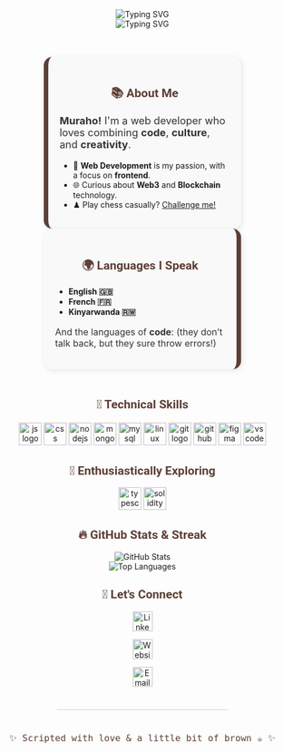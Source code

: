 <!-- Intro: Moving Text -->
<div align="center">
  <img src="https://readme-typing-svg.demolab.com?font=Roboto+mono&size=40&duration=3000&color=5D4037&center=true&vCenter=true&width=435&lines=Hey..+It's+Lyse%F0%9F%91%8B;I'm+a+Web+Dev" alt="Typing SVG"/>
</div>
<div align="center">
  <img src="https://readme-typing-svg.demolab.com?font=Fira+Code&duration=2500&pause=800&color=5D4037&center=true&vCenter=true&width=435&lines=Let's+build+interesting+things!+%F0%9F%8C%9F" alt="Typing SVG" />
</div>

<!-- About Me Section -->
<div style="display: flex; justify-content: center; flex-wrap: wrap; margin: 50px 0;">
  <div style="width: 45%; min-width: 300px; background-color: #f9f9f9; padding: 20px; border-radius: 15px; box-shadow: 2px 2px 10px rgba(0, 0, 0, 0.1); border-left: 8px solid #5D4037;">
    <h2 align="center" style="color: #5D4037; font-family: 'Roboto', sans-serif;">📚 About Me</h2>
    <p style="text-align: left; font-size: 18px; color: #333;">
      <strong>Muraho!</strong> I'm a web developer who loves combining <strong>code</strong>, <strong>culture</strong>, and <strong>creativity</strong>.
    </p>
    <ul>
      <li>🧠 <strong>Web Development</strong> is my passion, with a focus on <strong>frontend</strong>.</li>
      <li>🌐 Curious about <strong>Web3</strong> and <strong>Blockchain</strong> technology.</li>
      <li>♟ Play chess casually? <a href="https://www.chess.com/member/lyse-a" target="_blank">Challenge me!</a></li>
    </ul>
  </div>

  <div style="width: 45%; min-width: 300px; background-color: #f9f9f9; padding: 20px; border-radius: 15px; box-shadow: 2px 2px 10px rgba(0, 0, 0, 0.1); border-right: 8px solid #5D4037;">
    <h2 align="center" style="color: #5D4037; font-family: 'Roboto', sans-serif;">🌍 Languages I Speak</h2>
    <ul>
      <li><strong>English 🇬🇧</strong></li>
      <li><strong>French 🇫🇷</strong></li>
      <li><strong>Kinyarwanda 🇷🇼</strong></li>
    </ul>
    <p style="font-size: 16px; color: #333;">And the languages of <strong>code</strong>: (they don’t talk back, but they sure throw errors!)</p>
  </div>
</div>

<!-- Technical Skills -->
<h2 align="center" style="color: #5D4037; font-family: 'Roboto', sans-serif;">🧰 Technical Skills</h2>
<div align="center" style="margin-top: 20px;">
  <img src="https://cdn.jsdelivr.net/gh/devicons/devicon/icons/javascript/javascript-original.svg" height="40" alt="js logo"/>
  <img src="https://cdn.jsdelivr.net/gh/devicons/devicon/icons/css3/css3-original.svg" height="40" alt="css logo"/>
  <img src="https://cdn.jsdelivr.net/gh/devicons/devicon/icons/nodejs/nodejs-original.svg" height="40" alt="nodejs logo"/>
  <img src="https://cdn.jsdelivr.net/gh/devicons/devicon/icons/mongodb/mongodb-original.svg" height="40" alt="mongodb logo"/>
  <img src="https://cdn.jsdelivr.net/gh/devicons/devicon/icons/mysql/mysql-original.svg" height="40" alt="mysql logo"/>
  <img src="https://cdn.jsdelivr.net/gh/devicons/devicon/icons/linux/linux-original.svg" height="40" alt="linux logo"/>
  <img src="https://cdn.jsdelivr.net/gh/devicons/devicon/icons/git/git-original.svg" height="40" alt="git logo"/>
  <img src="https://cdn.jsdelivr.net/gh/devicons/devicon/icons/github/github-original.svg" height="40" alt="github logo"/>
  <img src="https://cdn.jsdelivr.net/gh/devicons/devicon/icons/figma/figma-original.svg" height="40" alt="figma logo"/>
  <img src="https://cdn.jsdelivr.net/gh/devicons/devicon/icons/vscode/vscode-original.svg" height="40" alt="vscode logo"/>
</div>

<!-- Exploring -->
<h2 align="center" style="color: #5D4037; font-family: 'Roboto', sans-serif;">🌱 Enthusiastically Exploring</h2>
<div align="center" style="margin-top: 10px;">
  <img src="https://cdn.jsdelivr.net/gh/devicons/devicon/icons/typescript/typescript-original.svg" height="40" alt="typescript logo"/>
  <img src="https://upload.wikimedia.org/wikipedia/commons/9/98/Solidity_logo.svg" height="40" alt="solidity logo"/>
</div>

<!-- GitHub Stats -->
<h2 align="center" style="color: #5D4037; font-family: 'Roboto', sans-serif;">🔥 GitHub Stats & Streak</h2>
<div align="center" style="margin-top: 10px;">
  <img src="https://github-readme-stats.vercel.app/api?username=A-L-A&show_icons=true&theme=radical&count_private=true&title_color=E3DBCC&text_color=E3DBCC&icon_color=E3DBCC&cache_seconds=100" alt="GitHub Stats"/>
</div>
<div align="center">
  <img src="https://github-readme-stats.vercel.app/api/top-langs/?username=A-L-A&layout=compact&theme=radical&title_color=E3DBCC&text_color=E3DBCC&cache_seconds=1500" alt="Top Languages"/>
</div>

<!-- Let's Connect -->
<h2 align="center" style="color: #5D4037; font-family: 'Roboto', sans-serif;">💌 Let's Connect</h2>
<p align="center">
  <a href="https://www.linkedin.com/in/lyseaneze/" target="_blank" rel="noopener noreferrer">
    <img src="https://cdn.jsdelivr.net/gh/devicons/devicon/icons/linkedin/linkedin-original.svg" height="35" alt="LinkedIn"/>
  </a>
</p>
<p align="center">
  <a href="https://anezelyse.com/" target="_blank" rel="noopener noreferrer">
    <img src="https://img.icons8.com/ios-filled/40/5D4037/domain.png" height="35" alt="Website"/>
  </a>
</p>
<p align="center">
  <a href="mailto:lyseaaneze@gmail.com" target="_blank" rel="noopener noreferrer">
    <img src="https://img.icons8.com/ios-filled/40/5D4037/gmail-new.png" height="35" alt="Email"/>
  </a>
</p>

<!-- Footer -->
<hr style="border: none; height: 1px; background-color: #ccc; width: 60%; margin: 40px auto;" />
<p align="center" style="color: #5D4037; font-family: 'Roboto Mono', monospace; font-size: 16px;">
  ✨ Scripted with love & a little bit of brown ☕ ✨
</p>

